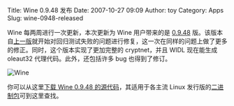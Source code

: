 Title: Wine 0.9.48 发布
Date: 2007-10-27 09:09
Author: toy
Category: Apps
Slug: wine-0948-released

Wine 每两周进行一次更新，本次更新为 Wine 用户带来的是
[0.9.48](http://www.winehq.org/?announce=0.9.48)
版。该版本自[上一版](http://linuxtoy.org/archives/wine-0947-released.html)就开始对回归测试失败的问题进行修复，这一次在同样的问题上做了更多的修正。同时，这个版本实现了更加完整的
cryptnet，并且 WIDL 现在能生成 oleaut32 代理代码。此外，还包括许多 bug
也得到了修订。

![Wine](http://i.linuxtoy.org/i/2007/04/winehq.png)

你可以从这里[下载 Wine 0.9.48
的源代码](http://ibiblio.org/pub/linux/system/emulators/wine/wine-0.9.48.tar.bz2)，其适用于各主流
Linux
发行版的[二进制包](http://www.winehq.org/site/download)可到这里查找。
